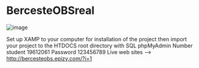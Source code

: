 # BercesteOBSreal
![image](https://user-images.githubusercontent.com/70349056/127067978-37180845-2623-4fa4-bfee-16c7b19b5e9c.png)

Set up XAMP to your computer for installation of the project then import your project to the HTDOCS root directory with SQL phpMyAdmin
Number student 19612061 Password 123456789   Live web sites --> http://bercesteobs.epizy.com/?i=1

